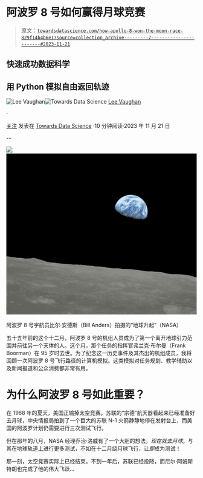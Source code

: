 # 阿波罗 8 号如何赢得月球竞赛

> 原文：[`towardsdatascience.com/how-apollo-8-won-the-moon-race-829f14b4b6e1?source=collection_archive---------7-----------------------#2023-11-21`](https://towardsdatascience.com/how-apollo-8-won-the-moon-race-829f14b4b6e1?source=collection_archive---------7-----------------------#2023-11-21)

## 快速成功数据科学

## 用 Python 模拟自由返回轨迹

![Lee Vaughan](https://medium.com/@lee_vaughan?source=post_page-----829f14b4b6e1--------------------------------)![Towards Data Science](https://towardsdatascience.com/?source=post_page-----829f14b4b6e1--------------------------------) [Lee Vaughan](https://medium.com/@lee_vaughan?source=post_page-----829f14b4b6e1--------------------------------)

·

[关注](https://medium.com/m/signin?actionUrl=https%3A%2F%2Fmedium.com%2F_%2Fsubscribe%2Fuser%2F5d604015c08b&operation=register&redirect=https%3A%2F%2Ftowardsdatascience.com%2Fhow-apollo-8-won-the-moon-race-829f14b4b6e1&user=Lee+Vaughan&userId=5d604015c08b&source=post_page-5d604015c08b----829f14b4b6e1---------------------post_header-----------) 发表在 [Towards Data Science](https://towardsdatascience.com/?source=post_page-----829f14b4b6e1--------------------------------) ·10 分钟阅读·2023 年 11 月 21 日

--

![](https://medium.com/m/signin?actionUrl=https%3A%2F%2Fmedium.com%2F_%2Fbookmark%2Fp%2F829f14b4b6e1&operation=register&redirect=https%3A%2F%2Ftowardsdatascience.com%2Fhow-apollo-8-won-the-moon-race-829f14b4b6e1&source=-----829f14b4b6e1---------------------bookmark_footer-----------)![](img/5af2feeda610a3cfed8107e9bd3afaa8.png)

阿波罗 8 号宇航员比尔·安德斯（Bill Anders）拍摄的“地球升起”（NASA）

五十五年前的这个十二月，阿波罗 8 号的机组人员成为了第一个离开地球引力范围并前往另一个天体的人。这个月，那个任务的指挥官弗兰克·布尔曼（Frank Boorman）在 95 岁时去世。为了纪念这一历史事件及其杰出的机组成员，我将回顾一次阿波罗 8 号飞行路径的计算机模拟。这类模拟对任务规划、教学辅助以及新闻报道和公众消费都非常有用。

# 为什么阿波罗 8 号如此重要？

在 1968 年的夏天，美国正输掉太空竞赛。苏联的“宗德”航天器看起来已经准备好去月球，中央情报局拍到了一个巨大的苏联 N-1 火箭静静地停在发射台上，而美国的阿波罗计划仍需要进行三次测试飞行。

但在那年的八月，NASA 经理乔治·洛威有了一个大胆的想法。*现在就去月球*。与其在地球轨道上进行更多测试，不如在十二月绕月球飞行，让*那*成为测试！

那一刻，太空竞赛实际上已经结束。不到一年后，苏联已经投降，而尼尔·阿姆斯特朗也完成了他的伟大飞跃…
